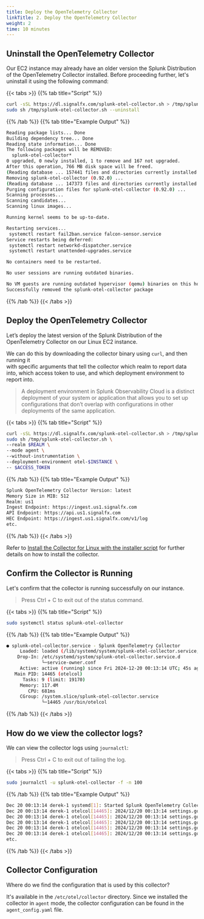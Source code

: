 ```yaml
---
title: Deploy the OpenTelemetry Collector
linkTitle: 2. Deploy the OpenTelemetry Collector
weight: 2
time: 10 minutes
---
```


## Uninstall the OpenTelemetry Collector

Our EC2 instance may already have an older version the Splunk Distribution of the OpenTelemetry Collector 
installed.  Before proceeding further, let's uninstall it using the following command:

{{< tabs >}}
{{% tab title="Script" %}}

``` bash
curl -sSL https://dl.signalfx.com/splunk-otel-collector.sh > /tmp/splunk-otel-collector.sh;
sudo sh /tmp/splunk-otel-collector.sh --uninstall
```

{{% /tab %}}
{{% tab title="Example Output" %}}

``` bash
Reading package lists... Done
Building dependency tree... Done
Reading state information... Done
The following packages will be REMOVED:
  splunk-otel-collector*
0 upgraded, 0 newly installed, 1 to remove and 167 not upgraded.
After this operation, 766 MB disk space will be freed.
(Reading database ... 157441 files and directories currently installed.)
Removing splunk-otel-collector (0.92.0) ...
(Reading database ... 147373 files and directories currently installed.)
Purging configuration files for splunk-otel-collector (0.92.0) ...
Scanning processes...                                                                                                                                                                                              
Scanning candidates...                                                                                                                                                                                             
Scanning linux images...                                                                                                                                                                                           

Running kernel seems to be up-to-date.

Restarting services...
 systemctl restart fail2ban.service falcon-sensor.service
Service restarts being deferred:
 systemctl restart networkd-dispatcher.service
 systemctl restart unattended-upgrades.service

No containers need to be restarted.

No user sessions are running outdated binaries.

No VM guests are running outdated hypervisor (qemu) binaries on this host.
Successfully removed the splunk-otel-collector package
```

{{% /tab %}}
{{< /tabs >}}


## Deploy the OpenTelemetry Collector

Let’s deploy the latest version of the Splunk Distribution of the OpenTelemetry Collector on our Linux EC2 instance. 

We can do this by downloading the collector binary using `curl`, and then running it  
with specific arguments that tell the collector which realm to report data into, which access 
token to use, and which deployment environment to report into. 

> A deployment environment in Splunk Observability Cloud is a distinct deployment of your system 
> or application that allows you to set up configurations that don’t overlap with configurations 
> in other deployments of the same application.

{{< tabs >}}
{{% tab title="Script" %}}

``` bash
curl -sSL https://dl.signalfx.com/splunk-otel-collector.sh > /tmp/splunk-otel-collector.sh; \
sudo sh /tmp/splunk-otel-collector.sh \
--realm $REALM \
--mode agent \
--without-instrumentation \
--deployment-environment otel-$INSTANCE \
-- $ACCESS_TOKEN
```

{{% /tab %}}
{{% tab title="Example Output" %}}

``` bash
Splunk OpenTelemetry Collector Version: latest
Memory Size in MIB: 512
Realm: us1
Ingest Endpoint: https://ingest.us1.signalfx.com
API Endpoint: https://api.us1.signalfx.com
HEC Endpoint: https://ingest.us1.signalfx.com/v1/log
etc. 
```

{{% /tab %}}
{{< /tabs >}}

Refer to [Install the Collector for Linux with the installer script](https://docs.splunk.com/observability/en/gdi/opentelemetry/collector-linux/install-linux.html#otel-install-linux)
for further details on how to install the collector. 

## Confirm the Collector is Running

Let's confirm that the collector is running successfully on our instance. 

> Press Ctrl + C to exit out of the status command.

{{< tabs >}}
{{% tab title="Script" %}}

``` bash
sudo systemctl status splunk-otel-collector
```

{{% /tab %}}
{{% tab title="Example Output" %}}

``` bash
● splunk-otel-collector.service - Splunk OpenTelemetry Collector
     Loaded: loaded (/lib/systemd/system/splunk-otel-collector.service; enabled; vendor preset: enabled)
    Drop-In: /etc/systemd/system/splunk-otel-collector.service.d
             └─service-owner.conf
     Active: active (running) since Fri 2024-12-20 00:13:14 UTC; 45s ago
   Main PID: 14465 (otelcol)
      Tasks: 9 (limit: 19170)
     Memory: 117.4M
        CPU: 681ms
     CGroup: /system.slice/splunk-otel-collector.service
             └─14465 /usr/bin/otelcol

```

{{% /tab %}}
{{< /tabs >}}

## How do we view the collector logs? 

We can view the collector logs using `journalctl`: 

> Press Ctrl + C to exit out of tailing the log.

{{< tabs >}}
{{% tab title="Script" %}}

``` bash
sudo journalctl -u splunk-otel-collector -f -n 100
```

{{% /tab %}}
{{% tab title="Example Output" %}}

``` bash
Dec 20 00:13:14 derek-1 systemd[1]: Started Splunk OpenTelemetry Collector.
Dec 20 00:13:14 derek-1 otelcol[14465]: 2024/12/20 00:13:14 settings.go:483: Set config to /etc/otel/collector/agent_config.yaml
Dec 20 00:13:14 derek-1 otelcol[14465]: 2024/12/20 00:13:14 settings.go:539: Set memory limit to 460 MiB
Dec 20 00:13:14 derek-1 otelcol[14465]: 2024/12/20 00:13:14 settings.go:524: Set soft memory limit set to 460 MiB
Dec 20 00:13:14 derek-1 otelcol[14465]: 2024/12/20 00:13:14 settings.go:373: Set garbage collection target percentage (GOGC) to 400
Dec 20 00:13:14 derek-1 otelcol[14465]: 2024/12/20 00:13:14 settings.go:414: set "SPLUNK_LISTEN_INTERFACE" to "127.0.0.1"
etc. 
```

{{% /tab %}}
{{< /tabs >}}

## Collector Configuration

Where do we find the configuration that is used by this collector? 

It's available in the `/etc/otel/collector` directory.  Since we installed the 
collector in `agent` mode, the collector configuration can be found in the 
`agent_config.yaml` file. 

